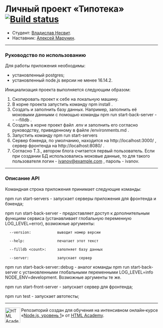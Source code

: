 # Личный проект «Типотека» [![Build status][travis-image]][travis-url]

* Студент: [Владислав Несвит](https://up.htmlacademy.ru/nodejs/3/user/1486707).
* Наставник: [Алексей Марунин](https://htmlacademy.ru/profile/id1402867).

---

### Руководство по использованию

Для работы приложения необходимы:
  - установленный postgres;
  - установленный node.js версии не менее 16.14.2.

Инициализация проекта выполняется следующим образом:
  1. Скопировать проект к себе на локальную машину.
  2. В корне проекта запустить команду npm install .
  3. Создать и заполнить базу данных. Например, заполнить её моковыми данными с помощью команды npm run start-back-server -- --filldb .
  4. Создать в корне проект файл .env и заполнить его согласно руководству, приведенному в файле /environments.md .
  5. Запустить команду npm run start-servers
  6. Сервер бэкенда, по умолчанию, находится на http://localhost:3000/ , сервер фронтенда на http://localhost:8080/ .
  7. Согласно Т.З., автором блога считается первый пользователь. Если при создании БД использовались моковые данные, то для такого пользователя логин - ivanov@example.com , пароль - ivanov.
  

---

### Описание API


Командная строка приложения принимает следующие команды:

   npm run start-servers - запускает серверы приложения для фронтенда и бэкенда;

   npm run start-back-server - предоставляет доступ к дополнительным функциям сервиса (устанавливает глобальную переменную LOG_LEVEL=error), возможные аргументы:

      --version:            выводит номер версии

      --help:               печатает этот текст

      --filldb <count>:     заполняет базу данных

      --server:             запускает сервер

   npm run start-back-server::debug - аналог команды npm run start-back-server с установленными глобальными переменными LOG_LEVEL=info NODE_ENV=development. Возможные аргументы те же.

   npm run start-front-server - запускает сервер для фронтенда;

   npm run test - запускает автотесты;

---

<a href="https://htmlacademy.ru/intensive/ecmascript"><img align="left" width="50" height="50" title="HTML Academy" src="https://up.htmlacademy.ru/static/img/intensive/ecmascript/logo-for-github.svg"></a>

Репозиторий создан для обучения на интенсивном онлайн‑курсе «[Node.js, уровень 1](https://htmlacademy.ru/intensive/nodejs)» от [HTML Academy](https://htmlacademy.ru).

[travis-image]: https://travis-ci.com/htmlacademy-nodejs/1486707-typoteka-3.svg?branch=master
[travis-url]: https://travis-ci.com/htmlacademy-nodejs/1486707-typoteka-3
